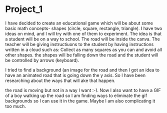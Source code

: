 # Project_1
 I have decided to create an educational game which will be about some basic math concepts- shapes (circle, square, rectangle, triangle). I have two ideas on mind, and I will try with one of them to experiment. The idea is that a student will be on a way to school. The road will be inside the canva. The teacher will be giving instructiuons to the student by having instructions written in a cloud such as: Collect as many squares as you can and avoid all other shapes. the shapes will be falling down the road and the student will be controlled by arrows (keyboard). 
 
 
 I tried to find a background (an image for the road and then I got an idea to have an animated road that is going down the y axis. So I have been researching about the ways that will ake that happen. 
 
 
 the road is moving but not in a way I want :-). Now I also want to have a GIF of a boy walking up the road so I am finding ways to eliminate the gif backgrounds so I can use it in the game. Maybe I am also complicating it too much. 
